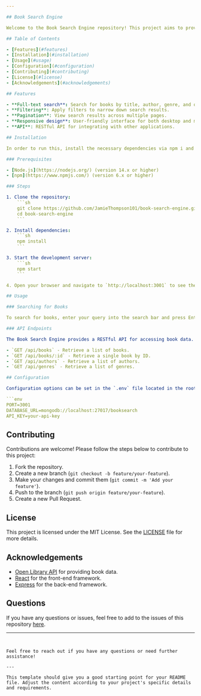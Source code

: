 ```yaml
---

## Book Search Engine

Welcome to the Book Search Engine repository! This project aims to provide a powerful and user-friendly search engine for finding books by various criteria such as title, author, genre, and more.

## Table of Contents

- [Features](#features)
- [Installation](#installation)
- [Usage](#usage)
- [Configuration](#configuration)
- [Contributing](#contributing)
- [License](#license)
- [Acknowledgements](#acknowledgements)

## Features

- **Full-text search**: Search for books by title, author, genre, and other metadata.
- **Filtering**: Apply filters to narrow down search results.
- **Pagination**: View search results across multiple pages.
- **Responsive design**: User-friendly interface for both desktop and mobile users.
- **API**: RESTful API for integrating with other applications.

## Installation

In order to run this, install the necessary dependencies via npm i and then use npm start to run the application.

### Prerequisites

- [Node.js](https://nodejs.org/) (version 14.x or higher)
- [npm](https://www.npmjs.com/) (version 6.x or higher)

### Steps

1. Clone the repository:
    ```sh
    git clone https://github.com/JamieThompson101/book-search-engine.git
    cd book-search-engine
    ```

2. Install dependencies:
    ```sh
    npm install
    ```

3. Start the development server:
    ```sh
    npm start
    ```

4. Open your browser and navigate to `http://localhost:3001` to see the application in action.

## Usage

### Searching for Books

To search for books, enter your query into the search bar and press Enter. You can filter the results by various criteria such as author, genre, and publication date.

### API Endpoints

The Book Search Engine provides a RESTful API for accessing book data. Below are some example endpoints:

- `GET /api/books` - Retrieve a list of books.
- `GET /api/books/:id` - Retrieve a single book by ID.
- `GET /api/authors` - Retrieve a list of authors.
- `GET /api/genres` - Retrieve a list of genres.

## Configuration

Configuration options can be set in the `.env` file located in the root directory of the project. Below is an example configuration:

```env
PORT=3001
DATABASE_URL=mongodb://localhost:27017/booksearch
API_KEY=your-api-key
```

## Contributing

Contributions are welcome! Please follow the steps below to contribute to this project:

1. Fork the repository.
2. Create a new branch (`git checkout -b feature/your-feature`).
3. Make your changes and commit them (`git commit -m 'Add your feature'`).
4. Push to the branch (`git push origin feature/your-feature`).
5. Create a new Pull Request.

## License

This project is licensed under the MIT License. See the [LICENSE](LICENSE) file for more details.

## Acknowledgements

- [Open Library API](https://openlibrary.org/developers/api) for providing book data.
- [React](https://reactjs.org/) for the front-end framework.
- [Express](https://expressjs.com/) for the back-end framework.

## Questions

If you have any questions or issues, feel free to add to the issues of this repository [here](#issues).

---
```


Feel free to reach out if you have any questions or need further assistance!

---

This template should give you a good starting point for your README file. Adjust the content according to your project's specific details and requirements.

